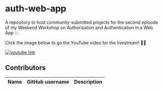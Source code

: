 # auth-web-app
A repository to host community-submitted projects for the second episode of my Weekend Workshop on Authorization and Authentication in a Web App ✨. 

Click the image below to go the YouTube video for the livestream! 🧑‍💻

[![youtube link](https://user-images.githubusercontent.com/37150991/150414772-b29921f0-728b-497e-8d79-06a26f306ade.jpeg)](https://www.youtube.com/watch?v=QqKr07thtAg)


## Contributors
| Name | GitHub username | Description |
| ---- | --------------- | ----------- |
